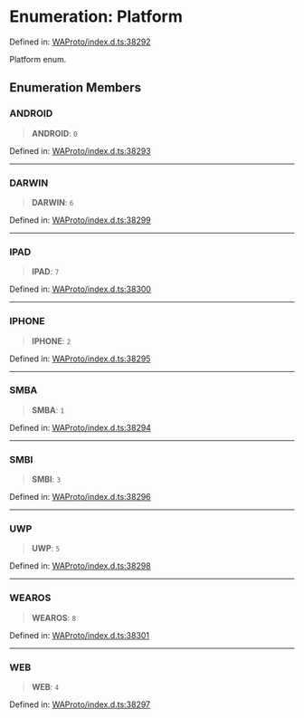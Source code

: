 # Enumeration: Platform

Defined in: [WAProto/index.d.ts:38292](https://github.com/Fokusdotid/bail/blob/dad8cbc7bd41e0c17126095b0fc017b92c3d85cf/WAProto/index.d.ts#L38292)

Platform enum.

## Enumeration Members

### ANDROID

> **ANDROID**: `0`

Defined in: [WAProto/index.d.ts:38293](https://github.com/Fokusdotid/bail/blob/dad8cbc7bd41e0c17126095b0fc017b92c3d85cf/WAProto/index.d.ts#L38293)

***

### DARWIN

> **DARWIN**: `6`

Defined in: [WAProto/index.d.ts:38299](https://github.com/Fokusdotid/bail/blob/dad8cbc7bd41e0c17126095b0fc017b92c3d85cf/WAProto/index.d.ts#L38299)

***

### IPAD

> **IPAD**: `7`

Defined in: [WAProto/index.d.ts:38300](https://github.com/Fokusdotid/bail/blob/dad8cbc7bd41e0c17126095b0fc017b92c3d85cf/WAProto/index.d.ts#L38300)

***

### IPHONE

> **IPHONE**: `2`

Defined in: [WAProto/index.d.ts:38295](https://github.com/Fokusdotid/bail/blob/dad8cbc7bd41e0c17126095b0fc017b92c3d85cf/WAProto/index.d.ts#L38295)

***

### SMBA

> **SMBA**: `1`

Defined in: [WAProto/index.d.ts:38294](https://github.com/Fokusdotid/bail/blob/dad8cbc7bd41e0c17126095b0fc017b92c3d85cf/WAProto/index.d.ts#L38294)

***

### SMBI

> **SMBI**: `3`

Defined in: [WAProto/index.d.ts:38296](https://github.com/Fokusdotid/bail/blob/dad8cbc7bd41e0c17126095b0fc017b92c3d85cf/WAProto/index.d.ts#L38296)

***

### UWP

> **UWP**: `5`

Defined in: [WAProto/index.d.ts:38298](https://github.com/Fokusdotid/bail/blob/dad8cbc7bd41e0c17126095b0fc017b92c3d85cf/WAProto/index.d.ts#L38298)

***

### WEAROS

> **WEAROS**: `8`

Defined in: [WAProto/index.d.ts:38301](https://github.com/Fokusdotid/bail/blob/dad8cbc7bd41e0c17126095b0fc017b92c3d85cf/WAProto/index.d.ts#L38301)

***

### WEB

> **WEB**: `4`

Defined in: [WAProto/index.d.ts:38297](https://github.com/Fokusdotid/bail/blob/dad8cbc7bd41e0c17126095b0fc017b92c3d85cf/WAProto/index.d.ts#L38297)
